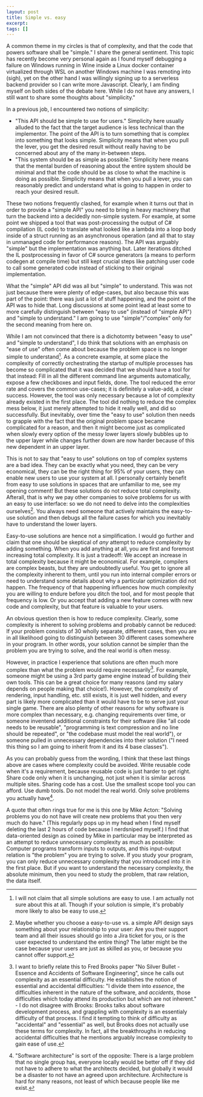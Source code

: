```yaml
---
layout: post
title: Simple vs. easy
excerpt:
tags: []
---
```




A common theme in my circles is that of complexity, and that the code that powers software shall be "simple." I share the general sentiment. This topic has recently become very personal again as I found myself debugging a failure on Windows running in Wine inside a Linux docker container virtualized through WSL on another Windows machine I was remoting into (sigh), yet on the other hand I was willingly signing up to a serverless backend provider so I can write more Javascript. Clearly, I am finding myself on both sides of the debate here. While I do not have any answers, I still want to share some thoughts about "simplicity."

In a previous job, I encountered two notions of simplicity:

- "This API should be simple to use for users." Simplicity here usually alluded to the fact that the target audience is less technical than the implementor. The point of the API is to turn something that is complex into something that looks simple. Simplicity means that when you pull the lever, you get the desired result without really having to be concerned about any of the many in-between steps.
- "This system should be as simple as possible." Simplicity here means that the mental burden of reasoning about the entire system should be minimal and that the code should be as close to what the machine is doing as possible. Simplicity means that when you pull a lever, you can reasonably predict and understand what is going to happen in order to reach your desired result.

These two notions frequently clashed, for example when it turns out that in order to provide a "simple API" you need to bring in heavy machinery that turn the backend into a decidedly non-simple system. For example, at some point we shipped a tool that was post-processing the output of C# compilation (IL code) to translate what looked like a lambda into a loop body inside of a struct running as an asynchronous operation (and all that to stay in unmanaged code for performance reasons). The API was arguably "simple" but the implementation was anything but. Later iterations ditched the IL postprocessing in favor of C# source generators (a means to perform codegen at compile time) but still kept crucial steps like patching user code to call some generated code instead of sticking to their original implementation.

What the "simple" API did was all but "simple" to understand. This was not just because there were plenty of edge-cases, but also because this was part of the point: there was just a lot of stuff happening, and the point of the API was to hide that. Long discussions at some point lead at least some to more carefully distinguish between "easy to use" (instead of "simple API") and "simple to understand." I am going to use "simple"/"complex" only for the second meaning from here on.

While I am not convinced that there is a dichotomty between "easy to use" and "simple to understand", I do think that solutions with an emphasis on "ease of use" often come about because the problem space is no longer simple to understand[^implication]. As a concrete example, at some place the complexity of correctly orchestrating the startup of multiple processes has become so complicated that it was decided that we should have a tool for that instead: Fill in all the different command line arguments automatically, expose a few checkboxes and input fields, done. The tool reduced the error rate and covers the common use-cases; it is definitely a value-add, a clear success. However, the tool was only necessary because a lot of complexity already existed in the first place. The tool did nothing to reduce the complex mess below, it just merely attempted to hide it really well, and did so successfully. But inevitably, over time the "easy to use" solution then needs to grapple with the fact that the original problem space became complicated for a reason, and then it might become just as complicated when slowly every option of the messy lower layers slowly bubbles up to the upper layer while changes further down are now harder because of this new dependent in an upper layer.

This is not to say that "easy to use" solutions on top of complex systems are a bad idea. They can be exactly what you need, they can be very economical, they can be the right thing for 95% of your users, they can enable new users to use your system at all. I personally certainly benefit from easy to use solutions in spaces that are unfamiliar to me, see my opening comment! But these solutions do not reduce total complexity. Afterall, that is why we pay other companies to solve problems for us with an easy to use interface: so we do not need to delve into the complexities ourselves[^customer]. You always need someone that actively maintains the easy-to-use solution and then debugs all the failure cases for which you inevitably have to understand the lower layers.

Easy-to-use solutions are hence not a simplification. I would go further and claim that one should be skeptical of _any_ attempt to reduce complexity by adding something. When you add anything at all, you are first and foremost increasing total complexity. It is just a tradeoff: We accept an increase in total complexity because it might be economical. For example, compilers are complex beasts, but they are undoubtedly useful. You get to ignore all the complexity inherent to them, until you run into internal compiler errors or need to understand some details about why a particular optimization did not happen. The frequency of that happening influences how much complexity you are willing to endure before you ditch the tool, and for most people that frequency is low. Or you accept that adding a new feature comes with new code and complexity, but that feature is valuable to your users.

An obvious question then is how to reduce complexity. Clearly, some complexity is inherent to solving problems and probably cannot be reduced: If your problem consists of 30 wholly separate, different cases, then you are in all likelihood going to distinguish between 30 different cases somewhere in your program. In other words, your solution cannot be simpler than the problem you are trying to solve, and the real world is often messy.

However, in practice I experience that solutions are often much more complex than what the problem would require necessarily[^brooks]. For example, someone might be using a 3rd party game engine instead of building their own tools. This can be a great choice for many reasons (and my salary depends on people making that choice!). However, the complexity of rendering, input handling, etc. still exists, it is just well hidden, and every part is likely more complicated than it would have to be to serve just your single game. There are also plenty of other reasons for why software is more complex than necessary, e.g. changing requirements over time, or someone inventend additional constraints for their software (like "all code needs to be reusable", "programming is text compression and no line should be repeated", or "the codebase must model the real world"), or someone pulled in unnecessary dependencies into their solution ("I need this thing so I am going to inherit from it and its 4 base classes").

As you can probably guess from the wording, I think that these last things above are cases where complexity could be avoided. Write reusable code when it's a requirement, because reusable code is just harder to get right. Share code only when it is unchanging, not just when it is similar across multiple sites. Sharing code has a cost. Use the smallest scope tool you can afford. Use dumb tools. Do not model the real world. Only solve problems you actually have[^architecture].

A quote that often rings true for me is this one by Mike Acton: "Solving problems you do not have will create new problems that you then very much do have." (This regularly pops up in my head when I find myself deleting the last 2 hours of code because I nerdsniped myself.) I find that data-oriented design as coined by Mike in particular may be interpreted as an attempt to reduce unnecessary complexity as much as possible: Computer programs transform inputs to outputs, and this input-output relation is "the problem" you are trying to solve. If you study your program, you can only reduce unnecessary complexity that you introduced into it in the first place. But if you want to understand the necessary complexity, the absolute minimum, then you need to study the problem, that raw relation, the data itself.

[^implication]: I will not claim that all simple solutions are easy to use. I am actually not sure about this at all. Though if your solution is simple, it's probably more likely to also be easy to use.
[^customer]: Maybe whether you choose a easy-to-use vs. a simple API design says something about your relationship to your user: Are you their support team and all their issues should go into a Jira ticket for you, or is the user expected to understand the entire thing? The latter might be the case because your users are just as skilled as you, or because you cannot offer support.
[^brooks]: I want to briefly relate this to Fred Brooks paper "No Silver Bullet - Essence and Accidents of Software Engineering", since he calls out complexity as an essential difficulty. He establishes the notion of essential and accidental difficulties: "I divide them into _essence_, the difficulties inherent in the nature of the software, and _accidents_, those difficulties which today attend its production but which are not inherent." - I do not disagree with Brooks: Brooks talks about software development process, and grappling with complexity is an essentialy difficulty of that process. I find it tempting to think of difficulty as "accidental" and "essential" as well, but Brooks does not actually use these terms for complexity. In fact, all the breakthroughs in reducing accidental difficulties that he mentions arguably increase complexity to gain ease of use.
[^architecture]: "Software architecture" is sort of the opposite: There is a large problem that no single group has, everyone locally would be better off if they did not have to adhere to what the architects decided, but globally it would be a disaster to not have an agreed upon architecture. Architecture is hard for many reasons, not least of which because people like me exist.
